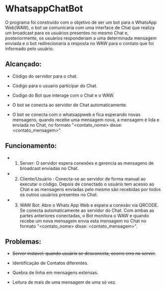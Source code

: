 # **WhatsappChatBot**

O programa foi construído com o objetivo de ser um bot para o WhatsApp Web(WAW), o bot se comunicaria com uma interface de Chat que realiza um broadcast para os usuários presentes no mesmo Chat e, posteriormente, os usuários responderiam a uma determinada mensagem enviada e o bot redirecionaria a resposta no WAW para o contato que foi informado pelo usuário.

## Alcançado:

  - Código do servidor para o chat. 
  
  - Código para o usuario participar do Chat. 
  
  - Codigo do Bot que interage com o Chat e o WAW.
  
  - O bot se conecta ao servidor de Chat automaticamente.
  
  - O bot se conecta com o whatsappweb e fica esperando novas mensagens, quando recebe uma mensagem nova, a mensagem é lida e enviada no Chat, no formato "<contato_nome> disse: <contato_mensagem>".
 
## Funcionamento:
 - 1. Server: O servidor espera conexões e gerencia as mensagens de broadcast enviadas no Chat.
 - 2. Cliente/Usuário : Conecta-se ao servidor de forma manual ao executar o código. Depois de conectado o usuário tem acesso ao Chat e as mensagens enviadas pelo mesmo são recebidas por todos os outros usuários presentes no Chat.
 - 3. WAW Bot: Abre o Whats App Web e espera a conexão via QRCODE. Se conecta automaticamente ao servidor do Chat. Com ambas as partes anteriores conectadas, o Bot monitora o WAW e quando recebe um nova mensagem envia esta mensagem no Chat no formato "<contato_nome> disse: <contato_mensagem>".

## Problemas:

  - ~~Server instavel: quando usuário se desconecta, ocorre erro no server.~~

  - Identificação de Contatos diferentes.
  
  - Quebra de linha em mensagens extensas.
  
  - Leitura de mais de uma mensagem de uma só vez.
